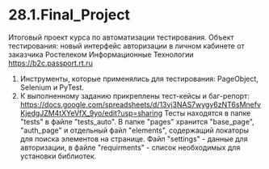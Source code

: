 # 28.1.Final_Project
Итоговый проект курса по автоматизации тестирования. 
Объект тестирования: новый интерфейс авторизации в личном кабинете от заказчика Ростелеком Информационные Технологии https://b2c.passport.rt.ru
1. Инструменты, которые применялись для тестирования: PageObject, Selenium и PyTest.
2. К выполненному заданию прикреплены тест-кейсы и баг-репорт: https://docs.google.com/spreadsheets/d/13vj3NAS7wygy6zNT6sMnefvKjedgJZM4tXYeVfX_9yo/edit?usp=sharing
Тесты находятся в папке "tests" в файле "tests_auto". В папке "pages" хранится "base_page", "auth_page" и отдельный файл "elements", содержащий локаторы для поиска элементов на странице. Файл "settings" - данные для авторизации, в файле "requirments" - список необходимых для установки библиотек.

